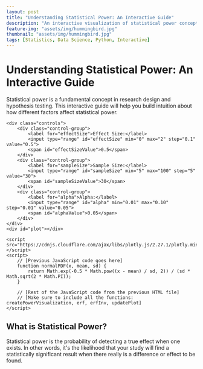 ```yaml
---
layout: post
title: "Understanding Statistical Power: An Interactive Guide"
description: "An interactive visualization of statistical power concepts using Plotly.js"
feature-img: "assets/img/hummingbird.jpg"
thumbnail: "assets/img/hummingbird.jpg"
tags: [Statistics, Data Science, Python, Interactive]
---
```


# Understanding Statistical Power: An Interactive Guide

Statistical power is a fundamental concept in research design and hypothesis testing. This interactive guide will help you build intuition about how different factors affect statistical power.

<div id="power-visualization">
    <style>
        .controls {
            margin: 20px 0;
            display: flex;
            gap: 20px;
            align-items: center;
        }
        .control-group {
            display: flex;
            flex-direction: column;
            gap: 5px;
        }
        #plot {
            width: 100%;
            height: 600px;
        }
    </style>
    
    <div class="controls">
        <div class="control-group">
            <label for="effectSize">Effect Size:</label>
            <input type="range" id="effectSize" min="0" max="2" step="0.1" value="0.5">
            <span id="effectSizeValue">0.5</span>
        </div>
        <div class="control-group">
            <label for="sampleSize">Sample Size:</label>
            <input type="range" id="sampleSize" min="5" max="100" step="5" value="30">
            <span id="sampleSizeValue">30</span>
        </div>
        <div class="control-group">
            <label for="alpha">Alpha:</label>
            <input type="range" id="alpha" min="0.01" max="0.10" step="0.01" value="0.05">
            <span id="alphaValue">0.05</span>
        </div>
    </div>
    <div id="plot"></div>

    <script src="https://cdnjs.cloudflare.com/ajax/libs/plotly.js/2.27.1/plotly.min.js"></script>
    <script>
        // [Previous JavaScript code goes here]
        function normalPDF(x, mean, sd) {
            return Math.exp(-0.5 * Math.pow((x - mean) / sd, 2)) / (sd * Math.sqrt(2 * Math.PI));
        }

        // [Rest of the JavaScript code from the previous HTML file]
        // [Make sure to include all the functions: createPowerVisualization, erf, erfInv, updatePlot]
    </script>
</div>

## What is Statistical Power?

Statistical power is the probability of detecting a true effect when one exists. In other words, it's the likelihood that your study will find a statistically significant result when there really is a difference or effect to be found.